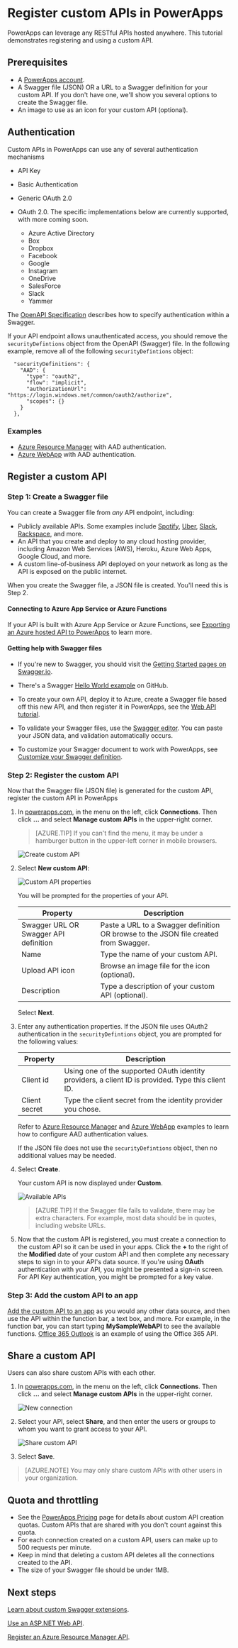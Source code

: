 <properties
	pageTitle="Register custom APIs in PowerApps | Microsoft PowerApps"
	description="Register custom APIs in PowerApps using Swagger and OAuth."
	services=""
    suite="powerapps"
	documentationCenter=""
	authors="RickSaling"
	manager="anneta"
	editor=""/>

<tags
   ms.service="powerapps"
   ms.devlang="na"
   ms.topic="article"
   ms.tgt_pltfrm="na"
   ms.workload="na"
   ms.date="10/26/2016"
   ms.author="ricksal"/>

# Register custom APIs in PowerApps

PowerApps can leverage any RESTful APIs hosted anywhere.  This tutorial demonstrates registering and using a custom API.

## Prerequisites

- A [PowerApps account](https://powerapps.microsoft.com).
- A Swagger file (JSON) OR a URL to a Swagger definition for your custom API. If you don't have one, we'll show you several options to create the Swagger file.
- An image to use as an icon for your custom API (optional).


## Authentication

Custom APIs in PowerApps can use any of several authentication mechanisms

- API Key
- Basic Authentication
- Generic OAuth 2.0
- OAuth 2.0. The specific implementations below are currently supported, with more coming soon.

	- Azure Active Directory
	- Box
	- Dropbox
	- Facebook
	- Google
	- Instagram
	- OneDrive
	- SalesForce
	- Slack
	- Yammer


The [OpenAPI Specification](https://github.com/OAI/OpenAPI-Specification/blob/master/versions/2.0.md#securityDefinitionsObject) describes how to specify authentication within a Swagger.

If your API endpoint allows unauthenticated access, you should remove the ```securityDefintions``` object from the OpenAPI (Swagger) file. In the following example, remove all of the following ```securityDefintions``` object:

```
  "securityDefinitions": {
    "AAD": {
      "type": "oauth2",
      "flow": "implicit",
      "authorizationUrl": "https://login.windows.net/common/oauth2/authorize",
      "scopes": {}
    }
  },
```

### Examples
* [Azure Resource Manager](customapi-azure-resource-manager-tutorial.md) with AAD authentication.
* [Azure WebApp](customapi-web-api-tutorial.md) with AAD authentication.

## Register a custom API

### Step 1: Create a Swagger file

You can create a Swagger file from *any* API endpoint, including:

- Publicly available APIs. Some examples include [Spotify](https://developer.spotify.com/), [Uber](https://developer.uber.com/), [Slack](https://api.slack.com/), [Rackspace](http://docs.rackspace.com/), and more.
- An API that you create and deploy to any cloud hosting provider, including Amazon Web Services (AWS), Heroku, Azure Web Apps, Google Cloud, and more.  
- A custom line-of-business API deployed on your network as long as the API is exposed on the public internet.

When you create the Swagger file, a JSON file is created.  You'll need this is Step 2.

#### Connecting to Azure App Service or Azure Functions

If your API is built with Azure App Service or Azure Functions, see [Exporting an Azure hosted API to PowerApps](https://docs.microsoft.com/en-us/azure/app-service/app-service-export-api-to-powerapps-and-flow) to learn more.

#### Getting help with Swagger files

- If you're new to Swagger, you should visit the [Getting Started pages on Swagger.io](http://swagger.io/getting-started/).

-  There's a Swagger [Hello World example](https://github.com/OAI/OpenAPI-Specification/wiki/Hello-World-Sample) on GitHub.

- To create your own API, deploy it to Azure, create a Swagger file based off this new API, and then register it in PowerApps, see the [Web API tutorial](customapi-web-api-tutorial.md).

- To validate your Swagger files, use the [Swagger editor](http://editor.swagger.io/#/). You can paste your JSON data, and validation automatically occurs.

- To customize your Swagger document to work with PowerApps, see [Customize your Swagger definition](customapi-how-to-swagger.md).

### Step 2: Register the custom API

Now that the Swagger file (JSON file) is generated for the custom API, register the custom API in PowerApps

1. In [powerapps.com](https://web.powerapps.com), in the menu on the left, click **Connections**. Then click **...** and select **Manage custom APIs** in the upper-right corner.

	 >[AZURE.TIP] If you can't find the menu, it may be under a hamburger button in the upper-left corner in mobile browsers.

	![Create custom API](./media/register-custom-api/managecustomapi.png)  

2. Select **New custom API**:  

	![Custom API properties](./media/register-custom-api/connecttocustomapi.png)  

	You will be prompted for the properties of your API.  

	| Property | Description |
	|----------|-------------|
	| Swagger URL OR Swagger API definition  | Paste a URL to a Swagger definition OR browse to the JSON file created from Swagger. |
	| Name | Type the name of your custom API. |
	| Upload API icon | Browse an image file for the icon (optional). |
	| Description | Type a description of your custom API (optional). |

	Select **Next**.

3. Enter any authentication properties. If the JSON file uses OAuth2 authentication in the ```securityDefintions``` object, you are prompted for the following values:  

	| Property | Description |
	|----------|-------------|
	| Client id | Using one of the supported OAuth identity providers, a client ID is provided. Type this client ID. |
	| Client secret | Type the client secret from the identity provider you chose. |  

	Refer to [Azure Resource Manager](customapi-azure-resource-manager-tutorial.md) and [Azure WebApp](customapi-web-api-tutorial.md) examples to learn how to configure AAD authentication values.

	If the JSON file does not use the ```securityDefintions``` object, then no additional values may be needed.

4. Select **Create**.

	Your custom API is now displayed under **Custom**.

	![Available APIs](./media/register-custom-api/mycustomapi.png)  

	> [AZURE.TIP] If the Swagger file fails to validate, there may be extra characters. For example, most data should be in quotes, including website URLs.

5. Now that the custom API is registered, you must create a connection to the custom API so it can be used in your apps.  Click the **+** to the right of the **Modified** date of your custom API and then complete any necessary steps to sign in to your API's data source. If you're using **OAuth** authentication with your API, you might be presented a sign-in screen. For API Key authentication, you might be prompted for a key value.

### Step 3: Add the custom API to an app
[Add the custom API to an app](add-data-connection.md) as you would any other data source, and then use the API within the function bar, a text box, and more. For example, in the function bar, you can start typing **MySampleWebAPI** to see the available functions. [Office 365 Outlook](connection-office365-outlook.md) is an example of using the Office 365 API.

## Share a custom API
Users can also share custom APIs with each other.

1. In [powerapps.com](https://web.powerapps.com), in the menu on the left, click **Connections**. Then click **...** and select **Manage custom APIs** in the upper-right corner.

	![New connection](./media/register-custom-api/managecustomapi.png)

2. Select your API, select **Share**, and then enter the users or groups to whom you want to grant access to your API.  

	![Share custom API](./media/register-custom-api/sharecustomapi.png)

3. Select **Save**.

> [AZURE.NOTE] You may only share custom APIs with other users in your organization.

## Quota and throttling

- See the [PowerApps Pricing](https://powerapps.microsoft.com/pricing/) page for details about custom API creation quotas. Custom APIs that are shared with you don't count against this quota.
- For each connection created on a custom API, users can make up to 500 requests per minute.
- Keep in mind that deleting a custom API deletes all the connections created to the API.
- The size of your Swagger file should be under 1MB.

## Next steps

[Learn about custom Swagger extensions](customapi-how-to-swagger.md).

[Use an ASP.NET Web API](customapi-web-api-tutorial.md).

[Register an Azure Resource Manager API](customapi-azure-resource-manager-tutorial.md).

